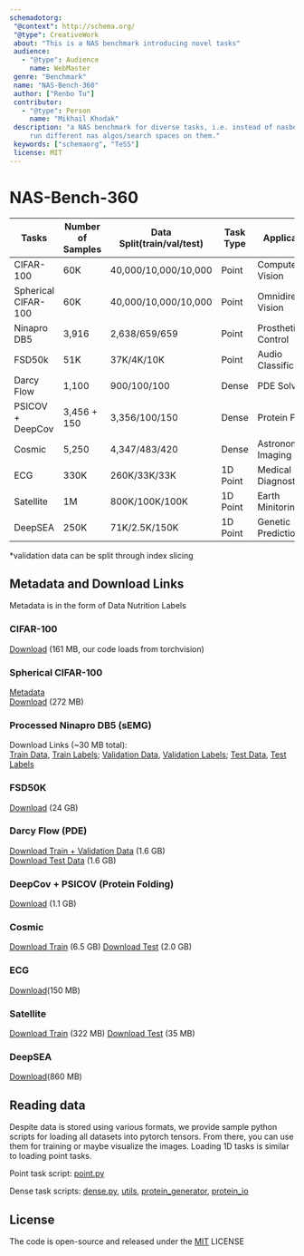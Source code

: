 ```yaml
---
schemadotorg:
 "@context": http://schema.org/
 "@type": CreativeWork
 about: "This is a NAS benchmark introducing novel tasks"
 audience:
   - "@type": Audience
     name: WebMaster
 genre: "Benchmark"
 name: "NAS-Bench-360"
 author: ["Renbo Tu"]
 contributor:
   - "@type": Person
     name: "Mikhail Khodak"
 description: "a NAS benchmark for diverse tasks, i.e. instead of nasbench101, 201, 301 on a bunch of vision tasks we come up with a suite of many interesting tasks from different fields, 
     run different nas algos/search spaces on them."
 keywords: ["schemaorg", "TeSS"]
 license: MIT
---
```


# NAS-Bench-360


| Tasks               | Number of Samples | Data Split(train/val/test) | Task Type | Applications           | License  |
|---------------------|-------------------|----------------------------|-----------|------------------------|----------|
| CIFAR-100           | 60K               | 40,000/10,000/10,000       | Point     | Computer Vision        | CC BY 4.0|
| Spherical CIFAR-100 | 60K               | 40,000/10,000/10,000       | Point     | Omnidirectional Vision | CC BY-SA |
| Ninapro DB5         | 3,916             | 2,638/659/659              | Point     | Prosthetics Control    | CC BY-ND |
| FSD50k              | 51K               | 37K/4K/10K                 | Point     | Audio Classification   | CC BY 4.0 |
| Darcy Flow          | 1,100             | 900/100/100                | Dense     | PDE Solver             | MIT      |
| PSICOV + DeepCov    | 3,456 + 150       | 3,356/100/150              | Dense     | Protein Folding        | GPL      |
| Cosmic              | 5,250             | 4,347/483/420              | Dense     | Astronomy Imaging      | Open Data|
| ECG                 | 330K              | 260K/33K/33K               | 1D Point  | Medical Diagnostics    | ODC-BY 1.0|
| Satellite           | 1M                | 800K/100K/100K             | 1D Point  | Earth Minitoring       | GPL      |
| DeepSEA             | 250K              | 71K/2.5K/150K              | 1D Point  | Genetic Prediction     | CC BY 4.0|

*validation data can be split through index slicing 

## Metadata and Download Links
Metadata is in the form of Data Nutrition Labels
### CIFAR-100 <br /> 
[Download](https://www.cs.toronto.edu/~kriz/cifar-100-python.tar.gz) 
(161 MB, our code loads from torchvision)

<!--
### Permuted CIFAR-100 <br /> 
[Metadata](permuted.pdf) <br/>
[Download](https://www.cs.toronto.edu/~kriz/cifar-100-python.tar.gz)
(161 MB, we generate permutated images in the code directly)
-->

### Spherical CIFAR-100 <br /> 
[Metadata](spherical.pdf) <br/>
[Download](https://pde-xd.s3.amazonaws.com/spherical/s2_cifar100.gz) (272 MB)

### Processed Ninapro DB5 (sEMG)  <br />
Download Links (~30 MB total): <br />
[Train Data](https://pde-xd.s3.amazonaws.com/ninapro/ninapro_train.npy), 
[Train Labels](https://pde-xd.s3.amazonaws.com/ninapro/label_train.npy); 
[Validation Data](https://pde-xd.s3.amazonaws.com/ninapro/ninapro_val.npy),
[Validation Labels](https://pde-xd.s3.amazonaws.com/ninapro/label_val.npy); 
[Test Data](https://pde-xd.s3.amazonaws.com/ninapro/ninapro_test.npy),
[Test Labels](https://pde-xd.s3.amazonaws.com/ninapro/label_test.npy)

### FSD50K <br />
[Download](https://pde-xd.s3.amazonaws.com/audio/audio.zip) (24 GB)

### Darcy Flow (PDE) <br />
[Download Train + Validation Data](https://pde-xd.s3.amazonaws.com/piececonst_r421_N1024_smooth1.mat) (1.6 GB) <br/>
[Download Test Data](https://pde-xd.s3.amazonaws.com/piececonst_r421_N1024_smooth2.mat) (1.6 GB)

### DeepCov + PSICOV (Protein Folding) <br />
[Download](https://pde-xd.s3.amazonaws.com/protein.zip) (1.1 GB)

### Cosmic <br />
[Download Train](https://pde-xd.s3.amazonaws.com/cosmic/deepCR.ACS-WFC.train.tar) (6.5 GB)
[Download Test](https://pde-xd.s3.amazonaws.com/cosmic/deepCR.ACS-WFC.test.tar) (2.0 GB)

### ECG <br />
[Download](https://pde-xd.s3.amazonaws.com/ECG/challenge2017.pkl)(150 MB)

### Satellite <br />
[Download Train](https://pde-xd.s3.amazonaws.com/satellite/satellite_train.npy) (322 MB)
[Download Test](https://pde-xd.s3.amazonaws.com/satellite/satellite_test.npy) (35 MB)

### DeepSEA <br />
[Download](https://pde-xd.s3.amazonaws.com/deepsea/deepsea_filtered.npz)(860 MB)


## Reading data 

Despite data is stored using various formats, we provide sample python scripts for loading
all datasets into pytorch tensors. From there, you can use them for training or maybe visualize
the images. Loading 1D tasks is similar to loading point tasks. 

Point task script: [point.py](point.py)

Dense task scripts: [dense.py](dense.py), [utils](utils_grid.py), [protein_generator](protein_gen.py),
[protein_io](protein_io.py)

<!--
## Benchmark Results 

| Tasks               | GAEA PC-DARTS  | DenseNAS     | Backbone + HPO | Human-designed architecture |
|---------------------|----------------|--------------|----------------|-----------------------------|
| CIFAR-100           | 75.81 ± 2.12   | 72.56 ± 0.65 | 75.11 ± 0.23   | 82.83                       |
| Spherical CIFAR-100 | 47.10 ± 4.08   | 27.01 ± 0.95 | 21.55 ± 0.60   | 35.58                       |
| Ninapro             | 88.57 ± 0.61   | 89.83 ± 1.31 | 93.12 ± 0.40   | 68.98                       |
| Darcy Flow          | 0.056 ± 0.012  | 0.10 ± 0.010 | 0.041 ± 0.0012 | 0.0065                      |
| PSICOV              | 2.80 ± 0.057   | 3.84 ± 0.15  | 5.71 ± 0.15    | 3.50                        |
-->

## License

The code is open-source and released under the [MIT](https://en.wikipedia.org/wiki/MIT_License) LICENSE